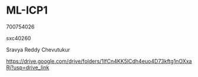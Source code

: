 # ML-ICP1
700754026

sxc40260

Sravya Reddy Chevutukur

https://drive.google.com/drive/folders/1IfCn4KK5lCdh4euo4D73kftg1nOXxaRj?usp=drive_link
